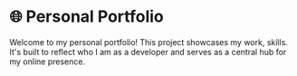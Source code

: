 # 🌐 Personal Portfolio

Welcome to my personal portfolio! This project showcases my work, skills. It's built to reflect who I am as a developer and serves as a central hub for my online presence.

